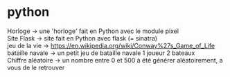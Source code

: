 # python
Horloge -> une 'horloge' fait en Python avec le module pixel  
Site Flask -> site fait en Python avec flask (= sinatra)  
jeu de la vie -> https://en.wikipedia.org/wiki/Conway%27s_Game_of_Life  
bataille navale -> un petit jeu de bataille navale 1 joueur 2 bateaux  
Chiffre aléatoire -> un nombre entre 0 et 500 à été générer aléatoirement, a vous de le retrouver  
